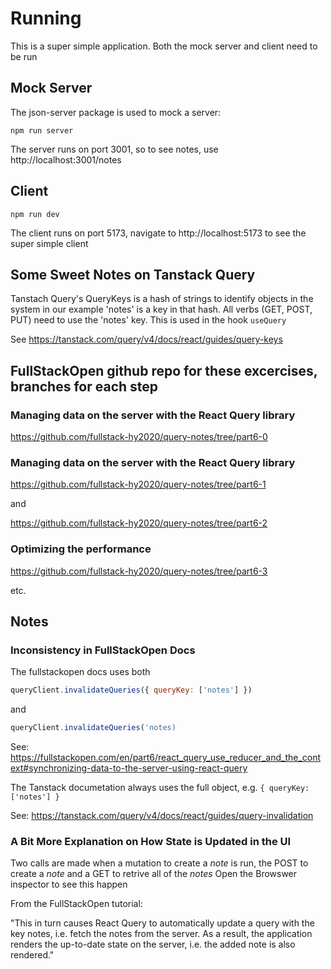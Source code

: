 # Running

This is a super simple application. Both the mock server and client need to be run

## Mock Server

The json-server package is used to mock a server:

```npm run server```

The server runs on port 3001, so to see notes, use http://localhost:3001/notes

## Client

```npm run dev```

The client runs on port 5173, navigate to http://localhost:5173 to see the super simple client

## Some Sweet Notes on Tanstack Query

Tanstach Query's QueryKeys is a hash of strings to identify objects in the system in our example 'notes' is a key in that hash.  All verbs (GET, POST, PUT) need to use the 'notes' key.  This is used in the hook `useQuery`

See https://tanstack.com/query/v4/docs/react/guides/query-keys

## FullStackOpen github repo for these excercises, branches for each step


### Managing data on the server with the React Query library
https://github.com/fullstack-hy2020/query-notes/tree/part6-0


### Managing data on the server with the React Query library
https://github.com/fullstack-hy2020/query-notes/tree/part6-1

and

https://github.com/fullstack-hy2020/query-notes/tree/part6-2

### Optimizing the performance

https://github.com/fullstack-hy2020/query-notes/tree/part6-3

etc.

## Notes 

### Inconsistency in FullStackOpen Docs


The fullstackopen docs uses both 

```JavaScript
queryClient.invalidateQueries({ queryKey: ['notes'] })
```
and 

```JavaScript
queryClient.invalidateQueries('notes)
```
 
See: https://fullstackopen.com/en/part6/react_query_use_reducer_and_the_context#synchronizing-data-to-the-server-using-react-query

The Tanstack documetation always uses the full object, e.g. `{ queryKey: ['notes'] }`

See: https://tanstack.com/query/v4/docs/react/guides/query-invalidation

### A Bit More Explanation on How State is Updated in the UI

Two calls are made when a mutation to create a *note* is run, the POST to create a *note* and a GET to retrive all of the *notes*
Open the Browswer inspector to see this happen

From the FullStackOpen tutorial: 

"This in turn causes React Query to automatically 
update a query with the key notes, i.e. fetch the notes 
from the server. As a result, the application renders 
the up-to-date state on the server, i.e. the added note 
is also rendered."


